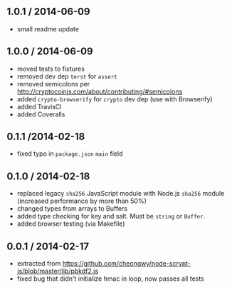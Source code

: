 1.0.1 / 2014-06-09
------------------
- small readme update

1.0.0 / 2014-06-09
------------------
- moved tests to fixtures
- removed dev dep `terst` for `assert`
- removed semicolons per http://cryptocoinjs.com/about/contributing/#semicolons
- added `crypto-browserify` for `crypto` dev dep (use with Browserify)
- added TravisCI
- added Coveralls

0.1.1 /2014-02-18
-----------------
- fixed typo in `package.json` `main` field

0.1.0 / 2014-02-18
------------------
- replaced legacy `sha256` JavaScript module with Node.js `sha256` module (increased performance by more than 50%)
- changed types from arrays to Buffers
- added type checking for key and salt. Must be `string` or `Buffer`.
- added browser testing (via Makefile)

0.0.1 / 2014-02-17
------------------
- extracted from https://github.com/cheongwy/node-scrypt-js/blob/master/lib/pbkdf2.js
- fixed bug that didn't initialize hmac in loop, now passes all tests